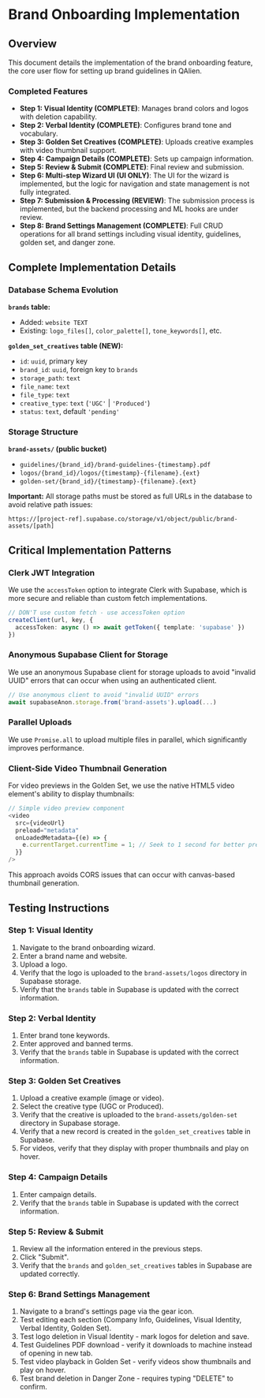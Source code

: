 # Brand Onboarding Implementation

## Overview

This document details the implementation of the brand onboarding feature, the core user flow for setting up brand guidelines in QAlien.

### Completed Features

*   **Step 1: Visual Identity (COMPLETE)**: Manages brand colors and logos with deletion capability.
*   **Step 2: Verbal Identity (COMPLETE)**: Configures brand tone and vocabulary.
*   **Step 3: Golden Set Creatives (COMPLETE)**: Uploads creative examples with video thumbnail support.
*   **Step 4: Campaign Details (COMPLETE)**: Sets up campaign information.
*   **Step 5: Review & Submit (COMPLETE)**: Final review and submission.
*   **Step 6: Multi-step Wizard UI (UI ONLY)**: The UI for the wizard is implemented, but the logic for navigation and state management is not fully integrated.
*   **Step 7: Submission & Processing (REVIEW)**: The submission process is implemented, but the backend processing and ML hooks are under review.
*   **Step 8: Brand Settings Management (COMPLETE)**: Full CRUD operations for all brand settings including visual identity, guidelines, golden set, and danger zone.

## Complete Implementation Details

### Database Schema Evolution

**`brands` table:**

*   Added: `website TEXT`
*   Existing: `logo_files[]`, `color_palette[]`, `tone_keywords[]`, etc.

**`golden_set_creatives` table (NEW):**

*   `id`: `uuid`, primary key
*   `brand_id`: `uuid`, foreign key to `brands`
*   `storage_path`: `text`
*   `file_name`: `text`
*   `file_type`: `text`
*   `creative_type`: `text` (`'UGC'` | `'Produced'`)
*   `status`: `text`, default `'pending'`

### Storage Structure

**`brand-assets/` (public bucket)**

*   `guidelines/{brand_id}/brand-guidelines-{timestamp}.pdf`
*   `logos/{brand_id}/logos/{timestamp}-{filename}.{ext}`
*   `golden-set/{brand_id}/{timestamp}-{filename}.{ext}`

**Important:** All storage paths must be stored as full URLs in the database to avoid relative path issues:
```
https://[project-ref].supabase.co/storage/v1/object/public/brand-assets/[path]
```

## Critical Implementation Patterns

### Clerk JWT Integration

We use the `accessToken` option to integrate Clerk with Supabase, which is more secure and reliable than custom fetch implementations.

```typescript
// DON'T use custom fetch - use accessToken option
createClient(url, key, {
  accessToken: async () => await getToken({ template: 'supabase' })
})
```

### Anonymous Supabase Client for Storage

We use an anonymous Supabase client for storage uploads to avoid "invalid UUID" errors that can occur when using an authenticated client.

```typescript
// Use anonymous client to avoid "invalid UUID" errors
await supabaseAnon.storage.from('brand-assets').upload(...)
```

### Parallel Uploads

We use `Promise.all` to upload multiple files in parallel, which significantly improves performance.

### Client-Side Video Thumbnail Generation

For video previews in the Golden Set, we use the native HTML5 video element's ability to display thumbnails:

```typescript
// Simple video preview component
<video
  src={videoUrl}
  preload="metadata"
  onLoadedMetadata={(e) => {
    e.currentTarget.currentTime = 1; // Seek to 1 second for better preview
  }}
/>
```

This approach avoids CORS issues that can occur with canvas-based thumbnail generation.

## Testing Instructions

### Step 1: Visual Identity

1.  Navigate to the brand onboarding wizard.
2.  Enter a brand name and website.
3.  Upload a logo.
4.  Verify that the logo is uploaded to the `brand-assets/logos` directory in Supabase storage.
5.  Verify that the `brands` table in Supabase is updated with the correct information.

### Step 2: Verbal Identity

1.  Enter brand tone keywords.
2.  Enter approved and banned terms.
3.  Verify that the `brands` table in Supabase is updated with the correct information.

### Step 3: Golden Set Creatives

1.  Upload a creative example (image or video).
2.  Select the creative type (UGC or Produced).
3.  Verify that the creative is uploaded to the `brand-assets/golden-set` directory in Supabase storage.
4.  Verify that a new record is created in the `golden_set_creatives` table in Supabase.
5.  For videos, verify that they display with proper thumbnails and play on hover.

### Step 4: Campaign Details

1.  Enter campaign details.
2.  Verify that the `brands` table in Supabase is updated with the correct information.

### Step 5: Review & Submit

1.  Review all the information entered in the previous steps.
2.  Click "Submit".
3.  Verify that the `brands` and `golden_set_creatives` tables in Supabase are updated correctly.

### Step 6: Brand Settings Management

1.  Navigate to a brand's settings page via the gear icon.
2.  Test editing each section (Company Info, Guidelines, Visual Identity, Verbal Identity, Golden Set).
3.  Test logo deletion in Visual Identity - mark logos for deletion and save.
4.  Test Guidelines PDF download - verify it downloads to machine instead of opening in new tab.
5.  Test video playback in Golden Set - verify videos show thumbnails and play on hover.
6.  Test brand deletion in Danger Zone - requires typing "DELETE" to confirm.
